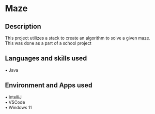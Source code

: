 <h1> Maze </h1>
<h2> Description</h2>
 This project utilizes a stack to create an algorithm to solve a given maze. This was done as a part of a school project
<h2> Languages and skills used </h2>
• Java
<h2> Environment and Apps used </h2>
• IntelliJ
<br>• VSCode</br>
• Windows 11
